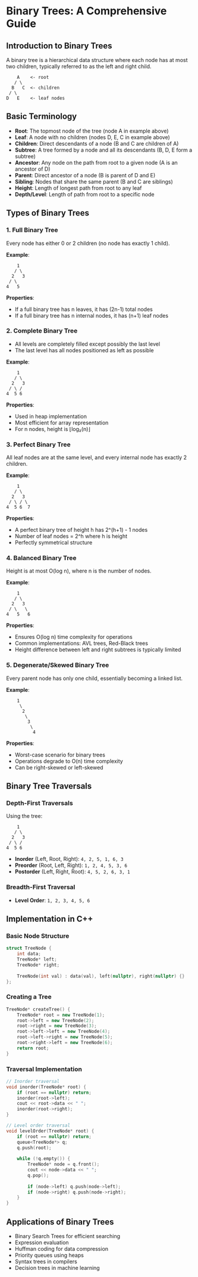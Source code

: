 
# Binary Trees: A Comprehensive Guide

## Introduction to Binary Trees
A binary tree is a hierarchical data structure where each node has at most two children, typically referred to as the left and right child.

```
    A    <- root
   / \
  B   C  <- children
 / \
D   E    <- leaf nodes
```

## Basic Terminology

- **Root**: The topmost node of the tree (node A in example above)
- **Leaf**: A node with no children (nodes D, E, C in example above)
- **Children**: Direct descendants of a node (B and C are children of A)
- **Subtree**: A tree formed by a node and all its descendants (B, D, E form a subtree)
- **Ancestor**: Any node on the path from root to a given node (A is an ancestor of D)
- **Parent**: Direct ancestor of a node (B is parent of D and E)
- **Sibling**: Nodes that share the same parent (B and C are siblings)
- **Height**: Length of longest path from root to any leaf
- **Depth/Level**: Length of path from root to a specific node

## Types of Binary Trees

### 1. Full Binary Tree
Every node has either 0 or 2 children (no node has exactly 1 child).

**Example**:
```
    1
   / \
  2   3
 / \
4   5
```

**Properties**:
- If a full binary tree has n leaves, it has (2n-1) total nodes
- If a full binary tree has n internal nodes, it has (n+1) leaf nodes

### 2. Complete Binary Tree
- All levels are completely filled except possibly the last level
- The last level has all nodes positioned as left as possible

**Example**:
```
    1
   / \
  2   3
 / \ /
4  5 6
```

**Properties**:
- Used in heap implementation
- Most efficient for array representation
- For n nodes, height is ⌊log₂(n)⌋

### 3. Perfect Binary Tree
All leaf nodes are at the same level, and every internal node has exactly 2 children.

**Example**:
```
    1
   / \
  2   3
 / \ / \
4  5 6  7
```

**Properties**:
- A perfect binary tree of height h has 2^(h+1) - 1 nodes
- Number of leaf nodes = 2^h where h is height
- Perfectly symmetrical structure

### 4. Balanced Binary Tree
Height is at most O(log n), where n is the number of nodes.

**Example**:
```
    1
   / \
  2   3
 / \   \
4   5   6
```

**Properties**:
- Ensures O(log n) time complexity for operations
- Common implementations: AVL trees, Red-Black trees
- Height difference between left and right subtrees is typically limited

### 5. Degenerate/Skewed Binary Tree
Every parent node has only one child, essentially becoming a linked list.

**Example**:
```
    1
     \
      2
       \
        3
         \
          4
```

**Properties**:
- Worst-case scenario for binary trees
- Operations degrade to O(n) time complexity
- Can be right-skewed or left-skewed

## Binary Tree Traversals

### Depth-First Traversals
Using the tree:
```
    1
   / \
  2   3
 / \ / 
4  5 6  
```

- **Inorder** (Left, Root, Right): `4, 2, 5, 1, 6, 3`
- **Preorder** (Root, Left, Right): `1, 2, 4, 5, 3, 6`
- **Postorder** (Left, Right, Root): `4, 5, 2, 6, 3, 1`

### Breadth-First Traversal
- **Level Order**: `1, 2, 3, 4, 5, 6`

## Implementation in C++

### Basic Node Structure
```cpp
struct TreeNode {
    int data;
    TreeNode* left;
    TreeNode* right;
    
    TreeNode(int val) : data(val), left(nullptr), right(nullptr) {}
};
```

### Creating a Tree
```cpp
TreeNode* createTree() {
    TreeNode* root = new TreeNode(1);
    root->left = new TreeNode(2);
    root->right = new TreeNode(3);
    root->left->left = new TreeNode(4);
    root->left->right = new TreeNode(5);
    root->right->left = new TreeNode(6);
    return root;
}
```

### Traversal Implementation
```cpp
// Inorder traversal
void inorder(TreeNode* root) {
    if (root == nullptr) return;
    inorder(root->left);
    cout << root->data << " ";
    inorder(root->right);
}

// Level order traversal
void levelOrder(TreeNode* root) {
    if (root == nullptr) return;
    queue<TreeNode*> q;
    q.push(root);
    
    while (!q.empty()) {
        TreeNode* node = q.front();
        cout << node->data << " ";
        q.pop();
        
        if (node->left) q.push(node->left);
        if (node->right) q.push(node->right);
    }
}
```

## Applications of Binary Trees
- Binary Search Trees for efficient searching
- Expression evaluation
- Huffman coding for data compression
- Priority queues using heaps
- Syntax trees in compilers
- Decision trees in machine learning